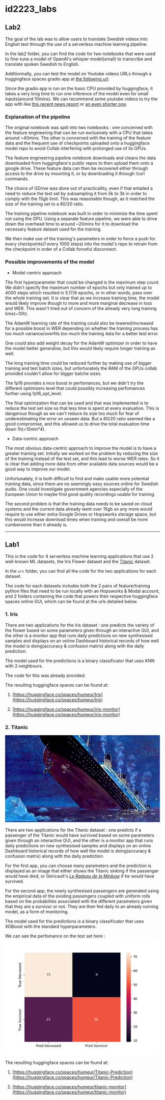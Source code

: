 # id2223_labs

## Lab2

The goal of the lab was to allow users to translate Swedish videos into English
text through the use of a serverless machine learning pipeline.

In the lab2 folder, you can find the code for two notebooks that were used to fine-tune a model of OpenAI's whisper model(small) to transcribe and translate
spoken Swedish to English.

Additionnally, you can test the model on Youtube videos URLs through a huggingface 
spaces gradio app at [the following url](https://huggingface.co/spaces/humeur/Swedish-Whisper-from-Youtube).

Since the gradio app is run on the basic CPU provided by huggingface, it takes
a very long time to run one inference of the model even for small inputs(around
10mins). We can recommend some youtube videos to try the app with like [this
recent news report](https://www.youtube.com/watch?v=34QNxHTOsQU) or [an even shorter one](https://www.youtube.com/watch?v=AzlipxrzMe4).

### Explanation of the pipeline

The original notebook was split into two notebooks : one concerned with the
feature engineering that can be run exclusively with a CPU that takes around
~40mins. The other is concerned with the training of the feature data and the
frequent use of checkpoints uploaded onto a huggingface model repo to avoid
Collab interfering with prolonged use of its GPUs.

The feature engineering pipeline notebook downloads and cleans the data
downloaded from huggingface's public repos to then upload them onto a google
drive. These feature data can then be recovered either through access to the
drive by mounting it, or by downloading it through !curl commands.

The choice of GDrive was done out of practicallity, even if that entailed a need
to reduce the test set by subsampling it from 5k to 3k in order to comply with the 15gb limit.
This was reasonable though, as it matched the size of the training set to a 80/20 ratio.

The training pipeline notebook was built in order to minimize the time spent not
using the GPU. Using a separate feature pipeline, we were able to drive down the
overhead time to around ~20mins for it to download the necessary feature dataset
used for the training.

We then make use of the training's parameters in order to force a push for every
checkpoints(1 every 1000 steps) into the model's repo to retrain from the
checkpoint in order of a Collab forceful disconnect.

### Possible improvements of the model

* Model-centric approach

The first hyperparameter that could be changed is the maximum step count. We
didn't specify the maximum number of epochs but only trained up to 4000 steps
which resulted in 5.17/6 epochs, or in other words, pass over the whole training
set. It is clear that as we increase training time, the model would likely
improve though to more and more marginal decrease in loss and WER. This wasn't
tried out of concern of the already very long training time(~10h).

The AdamW learning rate of the training could also be lowered/increased for a possible boost in
WER depending on whether the training process has too much variance/overfits too
much the training data for a better test error.

One could also add weight decay for the AdamW optimizer in order to have the
model better generalise, but this would likely require longer training as well.

The long training time could be reduced further by making use of bigger training
and test batch sizes, but unfortunately the RAM of the GPUs collab provided
couldn't allow for bigger batche sizes.

The fp16 provides a nice boost in perfomances, but we didn't try the different
optimizers level that could possibly increasing perfomances further using
fp16_opt_level.

The final optimization that can be used and that was implemented is to reduce the test set size so that less time is spent at every evaluation. This is dangerous though as we can't reduce its size too much for fear of underestimating the error on unseen data. But a 80/20 ratio seemed like a good compromise, and this allowed us to drive the total evaluation time down 1h(=15min*4).

* Data-centric approach

The most obvious data-centric approach to improve the model is to have a greater
training set. Initially we worked on the problem by reducing the size of the
training instead of the test set, and this lead to worse WER rates. So it is
clear that adding more data from other available data sources would be a good
way to improve our model.

Unfortunately, it is both difficult to find and make usable more potential
training data, since there are no seemingly easy sources online for Swedish
audio. One could investigate government agencies especially of the European
Union to maybe find good quality recordings usable for training.

The second problem is that the training data needs to be saved on cloud systems
and the current data already went over 15gb so any more would require to use
either extra Google Drives or Hopsworks storage space, but this would increase
download times when training and overall be more cumbersome than it already is.

---
## Lab1

This is the code for 4 serverless machine learning applications that use
2 well-known ML datasets, the Iris Flower dataset and the [Titanic](https://www.kaggle.com/competitions/titanic/data) dataset.

In the `src` folder, you can find all the code for the two applications for each
dataset.

The code for each datasets includes both the 2 pairs of feature/training python
files that need to be run locally with an Hopsworks & Modal account, and
2 folders containing the code that powers their respective huggingface spaces
online GUI, which can be found at the urls detailed below.


### 1. Iris

There are two applications for the Iris dataset : one predicts the variety of
the flower based on some parameters given through an interactive GUI, and the
other is a monitor app that runs daily predictions on new synthesised samples
and displays on an online Dashboard historical records of how well the model is
doing(accuracy & confusion matrix) along with the daily prediction.

The model used for the predictions is a binary classificator that uses KNN with
2 neighbours.

The code for this was already provided.

The resulting huggingface spaces can be found at:

1. [https://huggingface.co/spaces/humeur/Iris](https://huggingface.co/spaces/humeur/Iris)

2. [https://huggingface.co/spaces/humeur/iris-monitor](https://huggingface.co/spaces/humeur/iris-monitor)

### 2. Titanic

![Titanic sinking](https://raw.githubusercontent.com/backgroundhumeur/id2223_labs/main/src/titanic/assets/titanic_0.jpg)

There are two applications for the Titanic dataset : one predicts if a passenger of
the Titanic would have survived based on some parameters given through an
interactive GUI, and the other is a monitor app that runs daily predictions on new
synthesised samples and displays on an online Dashboard historical records of how well the model is doing(accuracy & confusion matrix) along with the daily prediction.

For the first app, you can choose many parameters and the prediction is
displayed as an image that either shows the Titanic sinking if the passenger
would have died, or Géricault's [*Le Radeau de la Méduse*](https://en.wikipedia.org/wiki/The_Raft_of_the_Medusa) if he would have survived.

For the second app, the newly synthesised passengers are generated using the
empirical data of the existing passengers coupled with uniform rolls based on
the probabilites associated with the different parameters given that they are
a survivor or not. They are then fed daily to an already running model, as
a form of monitoring.

The model used for the predictions is a binary classificator that uses XGBoost with
the standard hyperparameters.

We can see the perfomance on the test set here : 
![XGBoost confusion matrix](https://raw.githubusercontent.com/backgroundhumeur/id2223_labs/main/src/titanic/titanic_model/confusion_matrix.png)

The resulting huggingface spaces can be found at:

1. [https://huggingface.co/spaces/humeur/Titanic-Prediction](https://huggingface.co/spaces/humeur/Titanic-Prediction)

2. [https://huggingface.co/spaces/humeur/titanic-monitor](https://huggingface.co/spaces/humeur/titanic-monitor)
